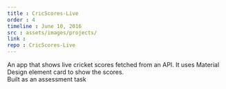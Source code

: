 ```yaml
---
title : CricScores-Live
order : 4
timeline : June 10, 2016
src : assets/images/projects/
link :
repo : CricScores-Live
---
```


An app that shows live cricket scores fetched from an API. It uses Material Design element card to show the scores.
<br> Built as an assessment task